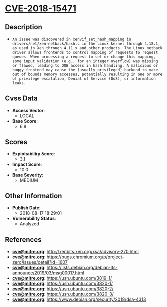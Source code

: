 
# [CVE-2018-15471](http://xenbits.xen.org/xsa/advisory-270.html)

## Description

- `An issue was discovered in xenvif_set_hash_mapping in drivers/net/xen-netback/hash.c in the Linux kernel through 4.18.1, as used in Xen through 4.11.x and other products. The Linux netback driver allows frontends to control mapping of requests to request queues. When processing a request to set or change this mapping, some input validation (e.g., for an integer overflow) was missing or flawed, leading to OOB access in hash handling. A malicious or buggy frontend may cause the (usually privileged) backend to make out of bounds memory accesses, potentially resulting in one or more of privilege escalation, Denial of Service (DoS), or information leaks.`

## Cvss Data

- **Access Vector**:
  - LOCAL
- **Base Score**:
  - 6.8

## Scores

- **Exploitability Score**:
  - 3.1
- **Impact Score**:
  - 10.0
- **Base Severity**:
  - MEDIUM

## Other Information

- **Publish Date**:
  - 2018-08-17 18:29:01
- **Vulnerability Status**:
  - Analyzed

## References

- **cve@mitre.org**: http://xenbits.xen.org/xsa/advisory-270.html
- **cve@mitre.org**: https://bugs.chromium.org/p/project-zero/issues/detail?id=1607
- **cve@mitre.org**: https://lists.debian.org/debian-lts-announce/2019/03/msg00017.html
- **cve@mitre.org**: https://usn.ubuntu.com/3819-1/
- **cve@mitre.org**: https://usn.ubuntu.com/3820-1/
- **cve@mitre.org**: https://usn.ubuntu.com/3820-2/
- **cve@mitre.org**: https://usn.ubuntu.com/3820-3/
- **cve@mitre.org**: https://www.debian.org/security/2018/dsa-4313
